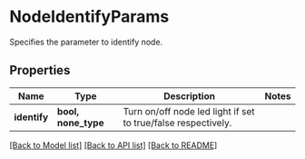 # NodeIdentifyParams

Specifies the parameter to identify node.

## Properties
Name | Type | Description | Notes
------------ | ------------- | ------------- | -------------
**identify** | **bool, none_type** | Turn on/off node led light if set to true/false respectively. | 

[[Back to Model list]](../README.md#documentation-for-models) [[Back to API list]](../README.md#documentation-for-api-endpoints) [[Back to README]](../README.md)



